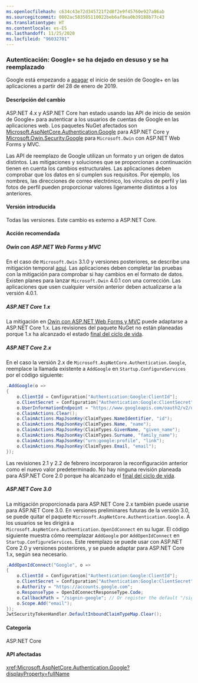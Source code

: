```yaml
---
ms.openlocfilehash: c634c43e72d345721f2d8f2e9f45760e927a86ab
ms.sourcegitcommit: 0802ac583585110022beb6af8ea0b39188b77c43
ms.translationtype: HT
ms.contentlocale: es-ES
ms.lasthandoff: 11/25/2020
ms.locfileid: "96032701"
---
```

### <a name="authentication-google-deprecated-and-replaced"></a>Autenticación: Google+ se ha dejado en desuso y se ha reemplazado

Google está empezando a [apagar](https://developers.google.com/+/api-shutdown) el inicio de sesión de Google+ en las aplicaciones a partir del 28 de enero de 2019.

#### <a name="change-description"></a>Descripción del cambio

ASP.NET 4.x y ASP.NET Core han estado usando las API de inicio de sesión de Google+ para autenticar a los usuarios de cuentas de Google en las aplicaciones web. Los paquetes NuGet afectados son [Microsoft.AspNetCore.Authentication.Google](https://www.nuget.org/packages/Microsoft.AspNetCore.Authentication.Google/) para ASP.NET Core y [Microsoft.Owin.Security.Google](https://www.nuget.org/packages/Microsoft.Owin.Security.Google/) para `Microsoft.Owin` con ASP.NET Web Forms y MVC.

Las API de reemplazo de Google utilizan un formato y un origen de datos distintos. Las mitigaciones y soluciones que se proporcionan a continuación tienen en cuenta los cambios estructurales. Las aplicaciones deben comprobar que los datos en sí cumplen sus requisitos. Por ejemplo, los nombres, las direcciones de correo electrónico, los vínculos de perfil y las fotos de perfil pueden proporcionar valores ligeramente distintos a los anteriores.

#### <a name="version-introduced"></a>Versión introducida

Todas las versiones. Este cambio es externo a ASP.NET Core.

#### <a name="recommended-action"></a>Acción recomendada

##### <a name="owin-with-aspnet-web-forms-and-mvc"></a>Owin con ASP.NET Web Forms y MVC

En el caso de `Microsoft.Owin` 3.1.0 y versiones posteriores, se describe una mitigación temporal [aquí](https://github.com/aspnet/AspNetKatana/issues/251#issuecomment-449587635). Las aplicaciones deben completar las pruebas con la mitigación para comprobar si hay cambios en el formato de datos. Existen planes para lanzar `Microsoft.Owin` 4.0.1 con una corrección. Las aplicaciones que usen cualquier versión anterior deben actualizarse a la versión 4.0.1.

##### <a name="aspnet-core-1x"></a>ASP.NET Core 1.x

La mitigación en [Owin con ASP.NET Web Forms y MVC](#owin-with-aspnet-web-forms-and-mvc) puede adaptarse a ASP.NET Core 1.x. Las revisiones del paquete NuGet no están planeadas porque 1.x ha alcanzado el estado [final del ciclo de vida](https://dotnet.microsoft.com/platform/support-policy).

##### <a name="aspnet-core-2x"></a>ASP.NET Core 2.x

En el caso la versión 2.x de `Microsoft.AspNetCore.Authentication.Google`, reemplace la llamada existente a `AddGoogle` en `Startup.ConfigureServices` por el código siguiente:

```csharp
.AddGoogle(o =>
{
    o.ClientId = Configuration["Authentication:Google:ClientId"];
    o.ClientSecret = Configuration["Authentication:Google:ClientSecret"];
    o.UserInformationEndpoint = "https://www.googleapis.com/oauth2/v2/userinfo";
    o.ClaimActions.Clear();
    o.ClaimActions.MapJsonKey(ClaimTypes.NameIdentifier, "id");
    o.ClaimActions.MapJsonKey(ClaimTypes.Name, "name");
    o.ClaimActions.MapJsonKey(ClaimTypes.GivenName, "given_name");
    o.ClaimActions.MapJsonKey(ClaimTypes.Surname, "family_name");
    o.ClaimActions.MapJsonKey("urn:google:profile", "link");
    o.ClaimActions.MapJsonKey(ClaimTypes.Email, "email");
});
```

Las revisiones 2.1 y 2.2 de febrero incorporaron la reconfiguración anterior como el nuevo valor predeterminado. No hay ninguna revisión planeada para ASP.NET Core 2.0 porque ha alcanzado el [final del ciclo de vida](https://dotnet.microsoft.com/platform/support-policy).

##### <a name="aspnet-core-30"></a>ASP.NET Core 3.0

La mitigación proporcionada para ASP.NET Core 2.x también puede usarse para ASP.NET Core 3.0. En versiones preliminares futuras de la versión 3.0, se puede quitar el paquete `Microsoft.AspNetCore.Authentication.Google`. A los usuarios se les dirigirá a `Microsoft.AspNetCore.Authentication.OpenIdConnect` en su lugar. El código siguiente muestra cómo reemplazar `AddGoogle` por `AddOpenIdConnect` en `Startup.ConfigureServices`. Este reemplazo se puede usar con ASP.NET Core 2.0 y versiones posteriores, y se puede adaptar para ASP.NET Core 1.x, según sea necesario.

```csharp
.AddOpenIdConnect("Google", o =>
{
    o.ClientId = Configuration["Authentication:Google:ClientId"];
    o.ClientSecret = Configuration["Authentication:Google:ClientSecret"];
    o.Authority = "https://accounts.google.com";
    o.ResponseType = OpenIdConnectResponseType.Code;
    o.CallbackPath = "/signin-google"; // Or register the default "/sigin-oidc"
    o.Scope.Add("email");
});
JwtSecurityTokenHandler.DefaultInboundClaimTypeMap.Clear();
```

#### <a name="category"></a>Categoría

ASP.NET Core

#### <a name="affected-apis"></a>API afectadas

<xref:Microsoft.AspNetCore.Authentication.Google?displayProperty=fullName>

<!-- 

#### Affected APIs

`N:Microsoft.AspNetCore.Authentication.Google`

-->
